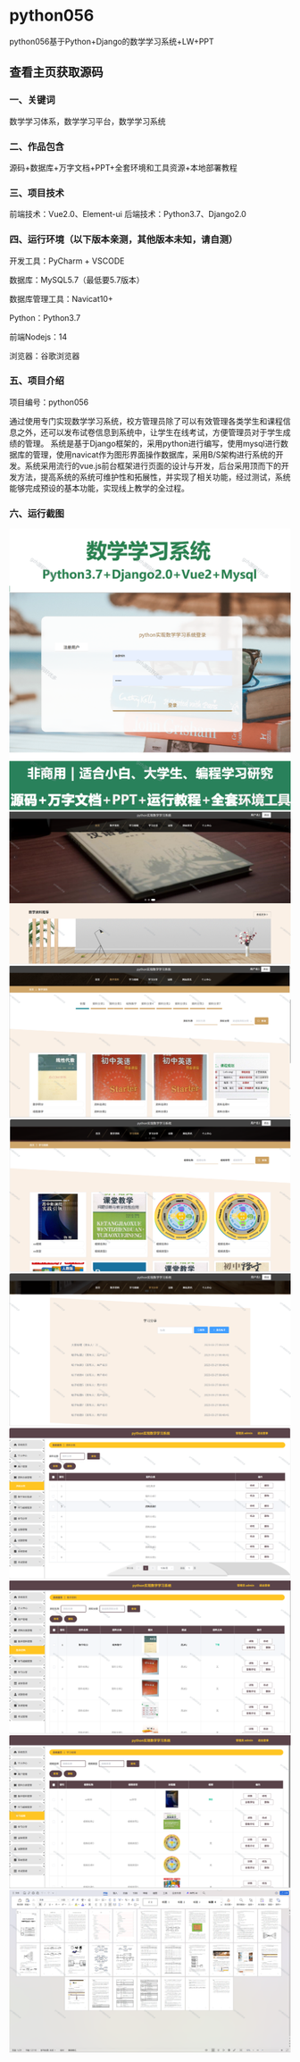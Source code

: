 # python056
python056基于Python+Django的数学学习系统+LW+PPT
 
## 查看主页获取源码

### 一、关键词
数学学习体系，数学学习平台，数学学习系统

### 二、作品包含
源码+数据库+万字文档+PPT+全套环境和工具资源+本地部署教程

### 三、项目技术
前端技术：Vue2.0、Element-ui
后端技术：Python3.7、Django2.0

### 四、运行环境（以下版本亲测，其他版本未知，请自测）
开发工具：PyCharm + VSCODE

数据库：MySQL5.7（最低要5.7版本）

数据库管理工具：Navicat10+

Python：Python3.7

前端Nodejs：14

浏览器：谷歌浏览器

### 五、项目介绍
项目编号：python056

通过使用专门实现数学学习系统，校方管理员除了可以有效管理各类学生和课程信息之外，还可以发布试卷信息到系统中，让学生在线考试，方便管理员对于学生成绩的管理。
系统是基于Django框架的，采用python进行编写，使用mysql进行数据库的管理，使用navicat作为图形界面操作数据库，采用B/S架构进行系统的开发。系统采用流行的vue.js前台框架进行页面的设计与开发，后台采用顶而下的开发方法，提高系统的系统可维护性和拓展性，并实现了相关功能，经过测试，系统能够完成预设的基本功能，实现线上教学的全过程。

### 六、运行截图

![cover.png](./cover.png)
![1.png](./1.png)
![2.png](./2.png)
![3.png](./3.png)
![4.png](./4.png)
![5.png](./5.png)
![6.png](./6.png)
![7.png](./7.png)
![8.png](./8.png)
